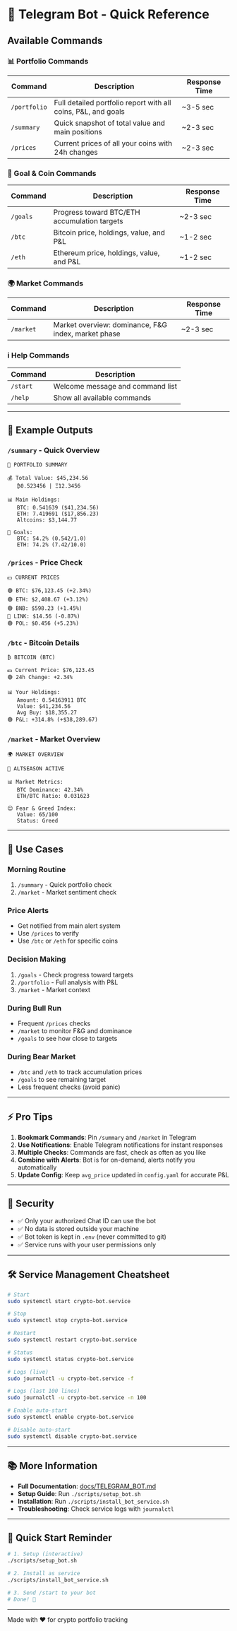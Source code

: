 # 🤖 Telegram Bot - Quick Reference

## Available Commands

### 📊 Portfolio Commands
| Command | Description | Response Time |
|---------|-------------|---------------|
| `/portfolio` | Full detailed portfolio report with all coins, P&L, and goals | ~3-5 sec |
| `/summary` | Quick snapshot of total value and main positions | ~2-3 sec |
| `/prices` | Current prices of all your coins with 24h changes | ~2-3 sec |

### 🎯 Goal & Coin Commands
| Command | Description | Response Time |
|---------|-------------|---------------|
| `/goals` | Progress toward BTC/ETH accumulation targets | ~2-3 sec |
| `/btc` | Bitcoin price, holdings, value, and P&L | ~1-2 sec |
| `/eth` | Ethereum price, holdings, value, and P&L | ~1-2 sec |

### 🌍 Market Commands
| Command | Description | Response Time |
|---------|-------------|---------------|
| `/market` | Market overview: dominance, F&G index, market phase | ~2-3 sec |

### ℹ️ Help Commands
| Command | Description |
|---------|-------------|
| `/start` | Welcome message and command list |
| `/help` | Show all available commands |

---

## 📱 Example Outputs

### `/summary` - Quick Overview
```
💼 PORTFOLIO SUMMARY

💰 Total Value: $45,234.56
   ₿0.523456 | Ξ12.3456

📊 Main Holdings:
   BTC: 0.541639 ($41,234.56)
   ETH: 7.419691 ($17,856.23)
   Altcoins: $3,144.77

🎯 Goals:
   BTC: 54.2% (0.542/1.0)
   ETH: 74.2% (7.42/10.0)
```

### `/prices` - Price Check
```
💵 CURRENT PRICES

🟢 BTC: $76,123.45 (+2.34%)
🟢 ETH: $2,408.67 (+3.12%)
🟢 BNB: $598.23 (+1.45%)
🔴 LINK: $14.56 (-0.87%)
🟢 POL: $0.456 (+5.23%)
```

### `/btc` - Bitcoin Details
```
₿ BITCOIN (BTC)

💵 Current Price: $76,123.45
🟢 24h Change: +2.34%

📊 Your Holdings:
   Amount: 0.54163911 BTC
   Value: $41,234.56
   Avg Buy: $18,355.27
🟢 P&L: +314.8% (+$38,289.67)
```

### `/market` - Market Overview
```
🌍 MARKET OVERVIEW

🌟 ALTSEASON ACTIVE

📊 Market Metrics:
   BTC Dominance: 42.34%
   ETH/BTC Ratio: 0.031623

😊 Fear & Greed Index:
   Value: 65/100
   Status: Greed
```

---

## 🎯 Use Cases

### Morning Routine
1. `/summary` - Quick portfolio check
2. `/market` - Market sentiment check

### Price Alerts
- Get notified from main alert system
- Use `/prices` to verify
- Use `/btc` or `/eth` for specific coins

### Decision Making
1. `/goals` - Check progress toward targets
2. `/portfolio` - Full analysis with P&L
3. `/market` - Market context

### During Bull Run
- Frequent `/prices` checks
- `/market` to monitor F&G and dominance
- `/goals` to see how close to targets

### During Bear Market
- `/btc` and `/eth` to track accumulation prices
- `/goals` to see remaining target
- Less frequent checks (avoid panic)

---

## ⚡ Pro Tips

1. **Bookmark Commands**: Pin `/summary` and `/market` in Telegram
2. **Use Notifications**: Enable Telegram notifications for instant responses
3. **Multiple Checks**: Commands are fast, check as often as you like
4. **Combine with Alerts**: Bot is for on-demand, alerts notify you automatically
5. **Update Config**: Keep `avg_price` updated in `config.yaml` for accurate P&L

---

## 🔐 Security

- ✅ Only your authorized Chat ID can use the bot
- ✅ No data is stored outside your machine
- ✅ Bot token is kept in `.env` (never committed to git)
- ✅ Service runs with your user permissions only

---

## 🛠️ Service Management Cheatsheet

```bash
# Start
sudo systemctl start crypto-bot.service

# Stop
sudo systemctl stop crypto-bot.service

# Restart
sudo systemctl restart crypto-bot.service

# Status
sudo systemctl status crypto-bot.service

# Logs (live)
sudo journalctl -u crypto-bot.service -f

# Logs (last 100 lines)
sudo journalctl -u crypto-bot.service -n 100

# Enable auto-start
sudo systemctl enable crypto-bot.service

# Disable auto-start
sudo systemctl disable crypto-bot.service
```

---

## 📚 More Information

- **Full Documentation**: [docs/TELEGRAM_BOT.md](TELEGRAM_BOT.md)
- **Setup Guide**: Run `./scripts/setup_bot.sh`
- **Installation**: Run `./scripts/install_bot_service.sh`
- **Troubleshooting**: Check service logs with `journalctl`

---

## 🎉 Quick Start Reminder

```bash
# 1. Setup (interactive)
./scripts/setup_bot.sh

# 2. Install as service
./scripts/install_bot_service.sh

# 3. Send /start to your bot
# Done! 🚀
```

---

Made with ❤️ for crypto portfolio tracking

